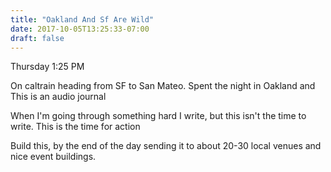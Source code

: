```yaml
---
title: "Oakland And Sf Are Wild"
date: 2017-10-05T13:25:33-07:00
draft: false
---
```



Thursday 1:25 PM


On caltrain heading from SF to San Mateo. Spent the night in Oakland and
This is an audio journal

When I'm going through something hard I write, but this isn't the time to write. This is the time for action

Build this, by the end of the day sending it to about 20-30 local venues and nice event buildings.
